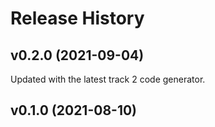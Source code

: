 # Release History

## v0.2.0 (2021-09-04)
Updated with the latest track 2 code generator.

## v0.1.0 (2021-08-10)
